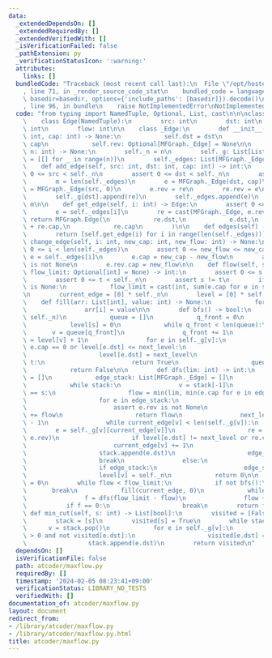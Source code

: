 ```yaml
---
data:
  _extendedDependsOn: []
  _extendedRequiredBy: []
  _extendedVerifiedWith: []
  _isVerificationFailed: false
  _pathExtension: py
  _verificationStatusIcon: ':warning:'
  attributes:
    links: []
  bundledCode: "Traceback (most recent call last):\n  File \"/opt/hostedtoolcache/PyPy/3.10.13/x64/lib/pypy3.10/site-packages/onlinejudge_verify/documentation/build.py\"\
    , line 71, in _render_source_code_stat\n    bundled_code = language.bundle(stat.path,\
    \ basedir=basedir, options={'include_paths': [basedir]}).decode()\n  File \"/opt/hostedtoolcache/PyPy/3.10.13/x64/lib/pypy3.10/site-packages/onlinejudge_verify/languages/python.py\"\
    , line 96, in bundle\n    raise NotImplementedError\nNotImplementedError\n"
  code: "from typing import NamedTuple, Optional, List, cast\n\n\nclass MFGraph:\n\
    \    class Edge(NamedTuple):\n        src: int\n        dst: int\n        cap:\
    \ int\n        flow: int\n\n    class _Edge:\n        def __init__(self, dst:\
    \ int, cap: int) -> None:\n            self.dst = dst\n            self.cap =\
    \ cap\n            self.rev: Optional[MFGraph._Edge] = None\n\n    def __init__(self,\
    \ n: int) -> None:\n        self._n = n\n        self._g: List[List[MFGraph._Edge]]\
    \ = [[] for _ in range(n)]\n        self._edges: List[MFGraph._Edge] = []\n\n\
    \    def add_edge(self, src: int, dst: int, cap: int) -> int:\n        assert\
    \ 0 <= src < self._n\n        assert 0 <= dst < self._n\n        assert 0 <= cap\n\
    \        m = len(self._edges)\n        e = MFGraph._Edge(dst, cap)\n        re\
    \ = MFGraph._Edge(src, 0)\n        e.rev = re\n        re.rev = e\n        self._g[src].append(e)\n\
    \        self._g[dst].append(re)\n        self._edges.append(e)\n        return\
    \ m\n\n    def get_edge(self, i: int) -> Edge:\n        assert 0 <= i < len(self._edges)\n\
    \        e = self._edges[i]\n        re = cast(MFGraph._Edge, e.rev)\n       \
    \ return MFGraph.Edge(\n            re.dst,\n            e.dst,\n            e.cap\
    \ + re.cap,\n            re.cap\n        )\n\n    def edges(self) -> List[Edge]:\n\
    \        return [self.get_edge(i) for i in range(len(self._edges))]\n\n    def\
    \ change_edge(self, i: int, new_cap: int, new_flow: int) -> None:\n        assert\
    \ 0 <= i < len(self._edges)\n        assert 0 <= new_flow <= new_cap\n       \
    \ e = self._edges[i]\n        e.cap = new_cap - new_flow\n        assert e.rev\
    \ is not None\n        e.rev.cap = new_flow\n\n    def flow(self, s: int, t: int,\
    \ flow_limit: Optional[int] = None) -> int:\n        assert 0 <= s < self._n\n\
    \        assert 0 <= t < self._n\n        assert s != t\n        if flow_limit\
    \ is None:\n            flow_limit = cast(int, sum(e.cap for e in self._g[s]))\n\
    \n        current_edge = [0] * self._n\n        level = [0] * self._n\n\n    \
    \    def fill(arr: List[int], value: int) -> None:\n            for i in range(len(arr)):\n\
    \                arr[i] = value\n\n        def bfs() -> bool:\n            fill(level,\
    \ self._n)\n            queue = []\n            q_front = 0\n            queue.append(s)\n\
    \            level[s] = 0\n            while q_front < len(queue):\n         \
    \       v = queue[q_front]\n                q_front += 1\n                next_level\
    \ = level[v] + 1\n                for e in self._g[v]:\n                    if\
    \ e.cap == 0 or level[e.dst] <= next_level:\n                        continue\n\
    \                    level[e.dst] = next_level\n                    if e.dst ==\
    \ t:\n                        return True\n                    queue.append(e.dst)\n\
    \            return False\n\n        def dfs(lim: int) -> int:\n            stack\
    \ = []\n            edge_stack: List[MFGraph._Edge] = []\n            stack.append(t)\n\
    \            while stack:\n                v = stack[-1]\n                if v\
    \ == s:\n                    flow = min(lim, min(e.cap for e in edge_stack))\n\
    \                    for e in edge_stack:\n                        e.cap -= flow\n\
    \                        assert e.rev is not None\n                        e.rev.cap\
    \ += flow\n                    return flow\n                next_level = level[v]\
    \ - 1\n                while current_edge[v] < len(self._g[v]):\n            \
    \        e = self._g[v][current_edge[v]]\n                    re = cast(MFGraph._Edge,\
    \ e.rev)\n                    if level[e.dst] != next_level or re.cap == 0:\n\
    \                        current_edge[v] += 1\n                        continue\n\
    \                    stack.append(e.dst)\n                    edge_stack.append(re)\n\
    \                    break\n                else:\n                    stack.pop()\n\
    \                    if edge_stack:\n                        edge_stack.pop()\n\
    \                    level[v] = self._n\n            return 0\n\n        flow\
    \ = 0\n        while flow < flow_limit:\n            if not bfs():\n         \
    \       break\n            fill(current_edge, 0)\n            while flow < flow_limit:\n\
    \                f = dfs(flow_limit - flow)\n                flow += f\n     \
    \           if f == 0:\n                    break\n        return flow\n\n   \
    \ def min_cut(self, s: int) -> List[bool]:\n        visited = [False] * self._n\n\
    \        stack = [s]\n        visited[s] = True\n        while stack:\n      \
    \      v = stack.pop()\n            for e in self._g[v]:\n                if e.cap\
    \ > 0 and not visited[e.dst]:\n                    visited[e.dst] = True\n   \
    \                 stack.append(e.dst)\n        return visited\n"
  dependsOn: []
  isVerificationFile: false
  path: atcoder/maxflow.py
  requiredBy: []
  timestamp: '2024-02-05 08:23:41+09:00'
  verificationStatus: LIBRARY_NO_TESTS
  verifiedWith: []
documentation_of: atcoder/maxflow.py
layout: document
redirect_from:
- /library/atcoder/maxflow.py
- /library/atcoder/maxflow.py.html
title: atcoder/maxflow.py
---
```

